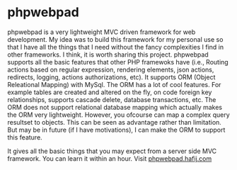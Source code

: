 # phpwebpad
phpwebpad is a very lightweight MVC driven framework for web development. My idea was to build this framework for my personal use so that I have all the things that I need without the fancy complexities I find in other frameworks. I think, it is worth sharing this project. phpwebpad supports all the basic features that other PHP framewoks have (i.e., Routing actions based on regular expression, rendering elements, json actions, redirects, logging, actions authorizations, etc). It supports ORM (Object Releational Mapping) with MySql. The ORM has a lot of cool features. For example tables are created and altered on the fly, on code foreign key relationships, supports cascade delete, database transactions, etc. The ORM does not support relational database mapping which actually makes the ORM very lightweight. However, you ofcourse can map a complex query resultset to objects. This can be seen as advantage rather than limitation. But may be in future (if I have motivations), I can make the ORM to support this feature.

It gives all the basic things that you may expect from a server side MVC framework. You can learn it within an hour. Visit <a href="http://phpwebpad.hafij.com" target="_blank">phpwebpad.hafij.com</a>
